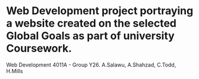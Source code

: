 # Web Development project portraying a website created on the selected Global Goals as part of university Coursework. 
Web Development 4011A - Group Y26. 
A.Salawu, A.Shahzad, C.Todd, H.Mills
